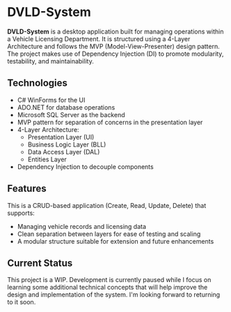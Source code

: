 # DVLD-System

**DVLD-System** is a desktop application built for managing operations within a Vehicle Licensing Department. It is structured using a 4-Layer Architecture and follows the MVP (Model-View-Presenter) design pattern. The project makes use of Dependency Injection (DI) to promote modularity, testability, and maintainability.

## Technologies

- C# WinForms for the UI
- ADO.NET for database operations
- Microsoft SQL Server as the backend
- MVP pattern for separation of concerns in the presentation layer
- 4-Layer Architecture:
  - Presentation Layer (UI)
  - Business Logic Layer (BLL)
  - Data Access Layer (DAL)
  - Entities Layer
- Dependency Injection to decouple components

## Features

This is a CRUD-based application (Create, Read, Update, Delete) that supports:

- Managing vehicle records and licensing data
- Clean separation between layers for ease of testing and scaling
- A modular structure suitable for extension and future enhancements


## Current Status

This project is a WIP. Development is currently paused while I focus on learning some additional technical concepts that will help improve the design and implementation of the system. I'm looking forward to returning to it soon.



